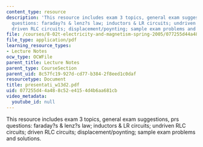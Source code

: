 ```yaml
---
content_type: resource
description: 'This resource includes exam 3 topics, general exam suggestions, prs
  questions: faraday?s & lenz?s law; inductors & LR circuits; undriven RLC circuits;
  driven RLC circuits; displacement/poynting; sample exam problems and solutions.'
file: /courses/8-02t-electricity-and-magnetism-spring-2005/077255d44a488c52e4154d4b6aa681cb_presentati_w13d2.pdf
file_type: application/pdf
learning_resource_types:
- Lecture Notes
ocw_type: OCWFile
parent_title: Lecture Notes
parent_type: CourseSection
parent_uid: 8c57fc19-927d-cd77-b384-2f8eed1c0daf
resourcetype: Document
title: presentati_w13d2.pdf
uid: 077255d4-4a48-8c52-e415-4d4b6aa681cb
video_metadata:
  youtube_id: null
---
```

This resource includes exam 3 topics, general exam suggestions, prs questions: faraday?s & lenz?s law; inductors & LR circuits; undriven RLC circuits; driven RLC circuits; displacement/poynting; sample exam problems and solutions.

